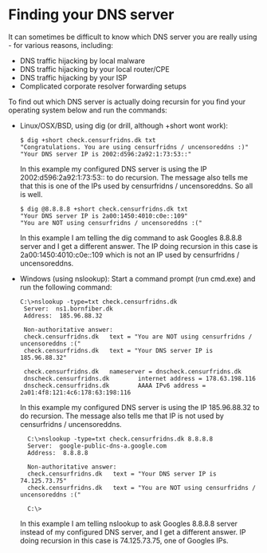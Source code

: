 Finding your DNS server
=========================
It can sometimes be difficult to know which DNS server you are really using - for various reasons, including:
* DNS traffic hijacking by local malware
* DNS traffic hijacking by your local router/CPE
* DNS traffic hijacking by your ISP
* Complicated corporate resolver forwarding setups

To find out which DNS server is actually doing recursin for you find your operating system below and run the commands:

* Linux/OSX/BSD, using dig (or drill, although +short wont work):
    ```
    $ dig +short check.censurfridns.dk txt
    "Congratulations. You are using censurfridns / uncensoreddns :)"
    "Your DNS server IP is 2002:d596:2a92:1:73:53::"
    ```
    In this example my configured DNS server is using the IP 2002:d596:2a92:1:73:53:: to do recursion. The message
    also tells me that this is one of the IPs used by censurfridns / uncensoreddns. So all is well.
    ```
    $ dig @8.8.8.8 +short check.censurfridns.dk txt
    "Your DNS server IP is 2a00:1450:4010:c0e::109"
    "You are NOT using censurfridns / uncensoreddns :("
    ```
    In this example I am telling the dig command to ask Googles 8.8.8.8 server and I get a different answer. The
    IP doing recursion in this case is 2a00:1450:4010:c0e::109 which is not an IP used by censurfridns / uncensoreddns.

* Windows (using nslookup):
    Start a command prompt (run cmd.exe) and run the following command:
    ```
    C:\>nslookup -type=txt check.censurfridns.dk
     Server:  ns1.bornfiber.dk
     Address:  185.96.88.32

     Non-authoritative answer:
     check.censurfridns.dk   text = "You are NOT using censurfridns / uncensoreddns :("
     check.censurfridns.dk   text = "Your DNS server IP is 185.96.88.32"

     check.censurfridns.dk   nameserver = dnscheck.censurfridns.dk
     dnscheck.censurfridns.dk        internet address = 178.63.198.116
     dnscheck.censurfridns.dk        AAAA IPv6 address = 2a01:4f8:121:4c6:178:63:198:116
    ```

    In this example my configured DNS server is using the IP 185.96.88.32 to do recursion. The message
    also tells me that IP is not used by censurfridns / uncensoreddns.

        C:\>nslookup -type=txt check.censurfridns.dk 8.8.8.8
        Server:  google-public-dns-a.google.com
        Address:  8.8.8.8

        Non-authoritative answer:
        check.censurfridns.dk   text = "Your DNS server IP is 74.125.73.75"
        check.censurfridns.dk   text = "You are NOT using censurfridns / uncensoreddns :("

        C:\>
    In this example I am telling nslookup to ask Googles 8.8.8.8 server instead of my configured DNS server, 
    and I get a different answer. IP doing recursion in this case is 74.125.73.75, one of Googles IPs.
